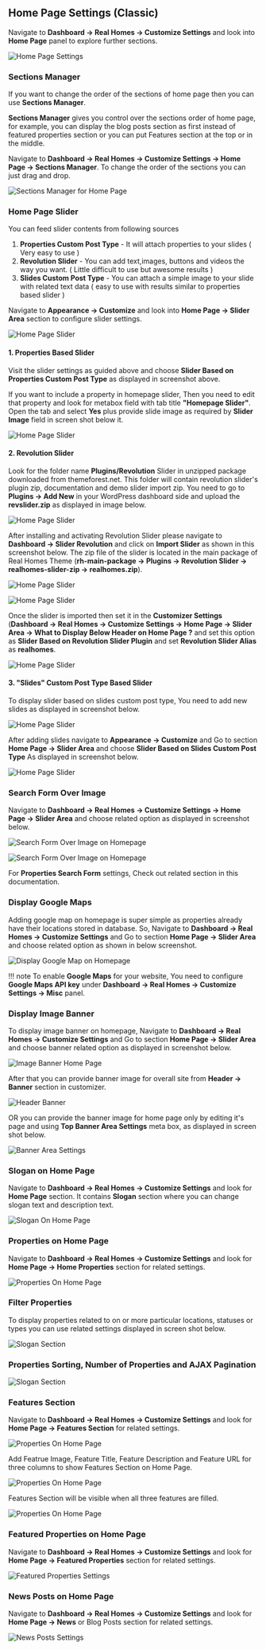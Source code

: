 ## Home Page Settings (Classic)

Navigate to **Dashboard → Real Homes → Customize Settings** and look into **Home Page** panel to explore further sections.

![Home Page Settings](images/home-setup/homepage-panel.png)

### **Sections Manager**

If you want to change the order of the sections of home page then you can use **Sections Manager**.

**Sections Manager** gives you control over the sections order of home page, for example, you can display the blog posts section as first instead of featured properties section or you can put Features section at the top or in the middle.

Navigate to **Dashboard → Real Homes → Customize Settings → Home Page → Sections Manager**. To change the order of the sections you can just drag and drop.

![Sections Manager for Home Page](images/home-setup/sections-manager.png)

### **Home Page Slider**
You can feed slider contents from following sources

1. **Properties Custom Post Type** - It will attach properties to your slides ( Very easy to use )
2. **Revolution Slider** - You can add text,images, buttons and videos the way you want. ( Little difficult to use but awesome results )
3. **Slides Custom Post Type** - You can attach a simple image to your slide with related text data ( easy to use with results similar to properties based slider )

Navigate to **Appearance → Customize** and look into **Home Page → Slider Area** section to configure slider settings.

![Home Page Slider](images/home-setup/slider-classic1.png)

#### 1. Properties Based Slider ####

Visit the slider settings as guided above and choose **Slider Based on Properties Custom Post Type** as displayed in screenshot above.

If you want to include a property in homepage slider, Then you need to edit that property and look for metabox field with tab title **"Homepage Slider"**. Open the tab and select **Yes** plus provide slide image as required by **Slider Image** field in screen shot below it.

![Home Page Slider](images/home-setup/slider-classic2.png)

#### 2. Revolution Slider ####

Look for the folder name **Plugins/Revolution** Slider in unzipped package downloaded from themeforest.net. This folder will contain revolution slider's plugin zip, documentation and demo slider import zip. You need to go to **Plugins → Add New** in your WordPress dashboard side and upload the **revslider.zip** as displayed in image below.

![Home Page Slider](images/home-setup/slider-classic3.png)

After installing and activating Revolution Slider please navigate to **Dashboard → Slider Revolution** and click on **Import Slider** as shown in this screenshot below. The zip file of the slider is located in the main package of Real Homes Theme (**rh-main-package → Plugins → Revolution Slider → realhomes-slider-zip → realhomes.zip**).

![Home Page Slider](images/included-plugins/rs-1.png)

![Home Page Slider](images/home-setup/slider-classic4.png)

Once the slider is imported then set it in the **Customizer Settings** (**Dashboard → Real Homes → Customize Settings → Home Page → Slider Area → What to Display Below Header on Home Page ?** and set this option as **Slider Based on Revolution Slider Plugin** and set **Revolution Slider Alias** as **realhomes**.

![Home Page Slider](images/included-plugins/rs-2.png)

#### 3. "Slides" Custom Post Type Based Slider ####

To display slider based on slides custom post type, You need to add new slides as displayed in screenshot below.

![Home Page Slider](images/home-setup/slider-classic5.png)

After adding slides navigate to **Appearance → Customize** and Go to section **Home Page → Slider Area** and choose **Slider Based on Slides Custom Post Type** As displayed in screenshot below.

![Home Page Slider](images/home-setup/slider-classic7.png)


### **Search Form Over Image**

Navigate to **Dashboard → Real Homes → Customize Settings → Home Page → Slider Area** and choose related option as displayed in screenshot below.

![Search Form Over Image on Homepage](images/home-setup/search-form-over-image-1.png)

![Search Form Over Image on Homepage](images/home-setup/search-form-over-image-2.png)

For **Properties Search Form** settings, Check out related section in this documentation.

### **Display Google Maps**

Adding google map on homepage is super simple as properties already have their locations stored in database. So, Navigate to **Dashboard → Real Homes → Customize Settings** and Go to section **Home Page → Slider Area** and choose related option as shown in below screenshot.

![Display Google Map on Homepage](images/home-setup/homepage-google-maps.png)

!!! note
    To enable **Google Maps** for your website, You need to configure **Google Maps API key** under **Dashboard → Real Homes → Customize Settings → Misc** panel.

### **Display Image Banner**

To display image banner on homepage, Navigate to **Dashboard → Real Homes → Customize Settings** and Go to section **Home Page → Slider Area** and choose banner related option as displayed in screenshot below.

![Image Banner Home Page](images/home-setup/image-banner-homepage.png)

After that you can provide banner image for overall site from **Header → Banner** section in customizer.

![Header Banner](images/home-setup/header-banner.png)

OR you can provide the banner image for home page only by editing it's page and using **Top Banner Area Settings** meta box, as displayed in screen shot below.

![Banner Area Settings](images/home-setup/banner-area-settings.png)

### **Slogan on Home Page**

Navigate to **Dashboard → Real Homes → Customize Settings** and look for **Home Page** section. It contains **Slogan** section where you can change slogan text and description text.

![Slogan On Home Page](images/home-setup/customize-homepage-full.png)

### **Properties on Home Page**

Navigate to **Dashboard → Real Homes → Customize Settings** and look for **Home Page → Home Properties** section for related settings.

![Properties On Home Page](images/home-setup/customize-homepage-prop-full.png)

### **Filter Properties**

To display properties related to on or more particular locations, statuses or types you can use related settings displayed in screen shot below.

![Slogan Section](images/home-setup/home-properties-filter.png)

### **Properties Sorting, Number of Properties and AJAX Pagination**

![Slogan Section](images/home-setup/home-properties-sort.png)

### **Features Section**

Navigate to **Dashboard → Real Homes → Customize Settings** and look for **Home Page → Features Section** for related settings.

![Properties On Home Page](images/home-setup/features-settings-classic-combined.png)

Add Featrue Image, Feature Title, Feature Description and Feature URL for three columns to show Features Section on Home Page.

![Properties On Home Page](images/home-setup/features-settings-classic-combined2.png)

Features Section will be visible when all three features are filled.

![Properties On Home Page](images/home-setup/features-settings-classic-combined3.png)

### **Featured Properties on Home Page**

Navigate to **Dashboard → Real Homes → Customize Settings** and look for **Home Page → Featured Properties** section for related settings.

![Featured Properties Settings](images/home-setup/featured-properties-settings-full.png)

### **News Posts on Home Page**

Navigate to **Dashboard → Real Homes → Customize Settings** and look for **Home Page → News** or Blog Posts section for related settings.

![News Posts Settings](images/home-setup/news-settings-full.png)
